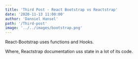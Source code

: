 ```yaml
---
title: 'Third Post - React Bootstrap vs Reactstrap'
date: '2020-11-13 11:00:00'
author: 'Danniel Hansel'
path: '/Third-post'
image: '../../images/bootstrap.png'
---
```


React-Bootstrap uses functions and Hooks.

Where,
Reactstrap documentation uss state in a lot of its code.